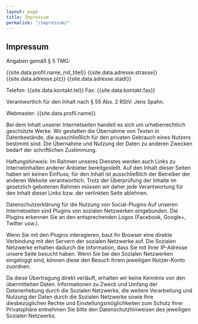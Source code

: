 ```yaml
---
layout: page
title: Impressum
permalink: "/impressum/"
---
```


## Impressum

Angaben gemäß § 5 TMG:

{{site.data.profil.name_mit_titel}}
{{site.data.adresse.strasse}}
{{site.data.adresse.plz}} {{site.data.adresse.stadt}}

Telefon: {{site.data.kontakt.tel}}
Fax: {{site.data.kontakt.fax}}

Verantwortlich für den Inhalt nach § 55 Abs. 2 RStV: Jens Spahn.

Webmaster: {{site.data.profil.name}}

Bei dem Inhalt unserer Internetseiten handelt es sich um urheberrechtlich geschützte Werke. Wir gestatten die Übernahme von Texten in Datenbestände, die ausschließlich für den privaten Gebrauch eines Nutzers bestimmt sind. Die Übernahme und Nutzung der Daten zu anderen Zwecken bedarf der schriftlichen Zustimmung.

Haftungshinweis:
Im Rahmen unseres Dienstes werden auch Links zu Internetinhalten anderer Anbieter bereitgestellt. Auf den Inhalt dieser Seiten haben wir keinen Einfluss; für den Inhalt ist ausschließlich der Betreiber der anderen Website verantwortlich. Trotz der Überprüfung der Inhalte im gesetzlich gebotenen Rahmen müssen wir daher jede Verantwortung für den Inhalt dieser Links bzw. der verlinkten Seite ablehnen.

Datenschutzerklärung für die Nutzung von Social-Plugins
Auf unseren Internetseiten sind Plugins von sozialen Netzwerken eingebunden. Die Plugins erkennen Sie an den entsprechenden Logos (Facebook, Google+, Twitter usw.).

Wenn Sie mit den Plugins interagieren, baut Ihr Browser eine direkte Verbindung mit den Servern der sozialen Netzwerke auf. Die Sozialen Netzwerke erhalten dadurch die Information, dass Sie mit Ihrer IP-Adresse unsere Seite besucht haben. Wenn Sie bei den Sozialen Netzwerken eingeloggt sind, können diese den Besuch Ihrem jeweiligen Nutzer-Konto zuordnen.

Da diese Übertragung direkt verläuft, erhalten wir keine Kenntnis von den übermittelten Daten. Informationen zu Zweck und Umfang der Datenerhebung durch die Sozialen Netzwerke, die weitere Verarbeitung und Nutzung der Daten durch die Sozialen Netzwerke sowie Ihre diesbezüglichen Rechte und Einstellungsmöglichkeiten zum Schutz Ihrer Privatsphäre entnehmen Sie bitte den Datenschutzhinweisen des jeweiligen Sozialen Netzwerks.
